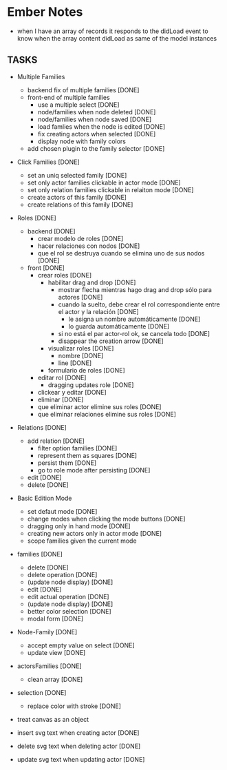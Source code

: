 # Ember Notes

* when I have an array of records it responds to the didLoad event to
  know when the array content didLoad as same of the model instances

## TASKS

* Multiple Families
  * backend fix of multiple families [DONE]
  * front-end of multiple families
    * use a multiple select [DONE]
    * node/families when node deleted [DONE]
    * node/families when node saved [DONE]
    * load famlies when the node is edited [DONE]
    * fix creating actors when selected [DONE]
    * display node with family colors
  * add chosen plugin to the family selector [DONE]


* Click Families [DONE]
  * set an uniq selected family [DONE]
  * set only actor families clickable in actor mode [DONE]
  * set only relation families clickable in relaiton mode [DONE]
  * create actors of this family [DONE]
  * create relations of this family [DONE]

* Roles [DONE]
  * backend [DONE]
    * crear modelo de roles [DONE]
    * hacer relaciones con nodos [DONE]
    * que el rol se destruya cuando se elimina uno de sus nodos [DONE]
  * front [DONE]
    * crear roles [DONE]
      * habilitar drag and drop [DONE]
        * mostrar flecha mientras hago drag and drop sólo para actores [DONE]
        * cuando la suelto, debe crear el rol correspondiente entre el actor y
          la relación [DONE]
          * le asigna un nombre automáticamente [DONE]
          * lo guarda automáticamente [DONE]
        * si no está el par actor-rol ok, se cancela todo [DONE]
        * disappear the creation arrow [DONE]
      * visualizar roles [DONE]
        * nombre [DONE]
        * line [DONE]
      * formulario de roles [DONE]
    * editar rol [DONE]
      * dragging updates role [DONE]
    * clickear y editar [DONE]
    * eliminar [DONE]
    * que eliminar actor elimine sus roles [DONE]
    * que eliminar relaciones elimine sus roles [DONE]

* Relations [DONE]
  * add relation [DONE]
    * filter option families [DONE]
    * represent them as squares [DONE]
    * persist them [DONE]
    * go to role mode after persisting [DONE]
  * edit [DONE]
  * delete [DONE]

* Basic Edition Mode
  * set defaut mode [DONE]
  * change modes when clicking the mode buttons [DONE]
  * dragging only in hand mode [DONE]
  * creating new actors only in actor mode [DONE]
  * scope families given the current mode

* families [DONE]
  * delete [DONE]
   * delete operation [DONE]
   * (update node display) [DONE]
  * edit [DONE]
   * edit actual operation [DONE]
   * (update node display) [DONE]
  * better color selection [DONE]
  * modal form [DONE]
* Node-Family [DONE]
  * accept empty value on select [DONE]
  * update view [DONE]
* actorsFamilies [DONE]
  * clean array [DONE]
* selection [DONE]
  * replace color with stroke [DONE]

* treat canvas as an object

* insert svg text when creating actor [DONE]
* delete svg text when deleting actor [DONE]
* update svg text when updating actor [DONE]
